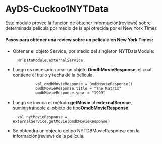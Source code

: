 # AyDS-Cuckoo1NYTData

Este módulo provee la función de obtener información(reviews) sobre determinada película por medio de la api ofrecida por el New York Times

#### Pasos para obtener una review sobre un película en New York Times:
* Obtener el objeto Service, por medio del singleton NYTDataModule:
    
        NYTDataModule.externalService
        
* Luego es necesario crear un objeto **OmdbMovieResponse**, el cual contiene el título y fecha de la película.

                val omdbMovieResponse = OmdbMovieResponse()
                omdbMovieResponse.title = "The Matrix"
                omdbMovieResponse.year = "1999"                

* Luego se invoca el método **getMovie** al **externalService**, suministrándole el objeto de  tipo**OmdbMovieResponse**.

        val nytMovieResponse = externalService.getMovie(omdbMovieResponse)
        
* Se obtendrá un objecto detipo NYTDBMovieResponse con la información(review) de la película.